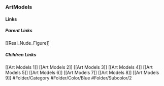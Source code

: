 ### ArtModels
#### Links
##### Parent Links
[[Real_Nude_Figure]]
##### Children Links
[[Art Models 1]]
[[Art Models 2]]
[[Art Models 3]]
[[Art Models 4]]
[[Art Models 5]]
[[Art Models 6]]
[[Art Models 7]]
[[Art Models 8]]
[[Art Models 9]]
#Folder/Category
#Folder/Color/Blue
#Folder/Subcolor/2
